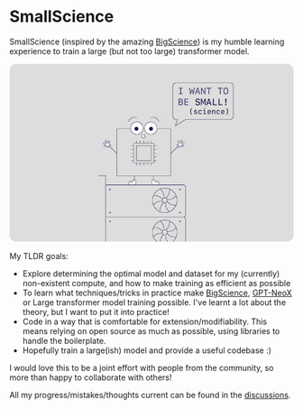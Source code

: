 # SmallScience

SmallScience (inspired by the amazing [BigScience](https://bigscience.huggingface.co/)) is my humble learning experience to train a large (but not too large) transformer model.

![chippy](chippy.png)

My TLDR goals:

* Explore determining the optimal model and dataset for my (currently) non-existent compute, and how to make training as efficient as possible 
* To learn what techniques/tricks in practice make [BigScience](https://bigscience.huggingface.co/), [GPT-NeoX](https://github.com/EleutherAI/gpt-neox) or Large transformer model training possible. I've learnt a lot about the theory, but I want to put it into practice!
* Code in a way that is comfortable for extension/modifiability. This means relying on open source as much as possible, using libraries to handle the boilerplate.
* Hopefully train a large(ish) model and provide a useful codebase :)

I would love this to be a joint effort with people from the community, so more than happy to collaborate with others!

All my progress/mistakes/thoughts current can be found in the [discussions](https://github.com/SeanNaren/SmallScience/discussions).
